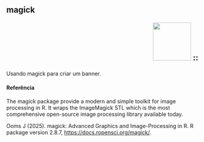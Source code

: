 
## magick  <p align="right">  <img src="https://github.com/user-attachments/assets/785952cc-f305-4c2f-8aa6-60d5c1277e1a" height="100"/> ::


<p align="left">
Usando magick para criar um banner.
</p>



#### Referência
The magick package provide a modern and simple toolkit for image processing in R. It wraps the ImageMagick STL which is the most comprehensive open-source image processing library available today.

Ooms J (2025). magick: Advanced Graphics and Image-Processing in R. R package version 2.8.7, https://docs.ropensci.org/magick/.
